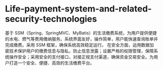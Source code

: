 # Life-payment-system-and-related-security-technologies
基于 SSM（Spring、SpringMVC、MyBatis）的生活缴费系统，为用户提供便捷的水电、燃气等费用缴纳服务。系统界面友好，操作简单，用户能快速查询账单并完成缴费。采用 SSM 框架，确保系统高效稳定运行。  在安全方面，运用数据加密技术保护用户的缴费信息与隐私，防止信息泄露；设置严格的权限管理，保障系统操作安全；采用安全的支付接口，对接正规支付渠道，确保资金交易安全。为用户打造一个安全、便捷、高效的生活缴费平台。 
